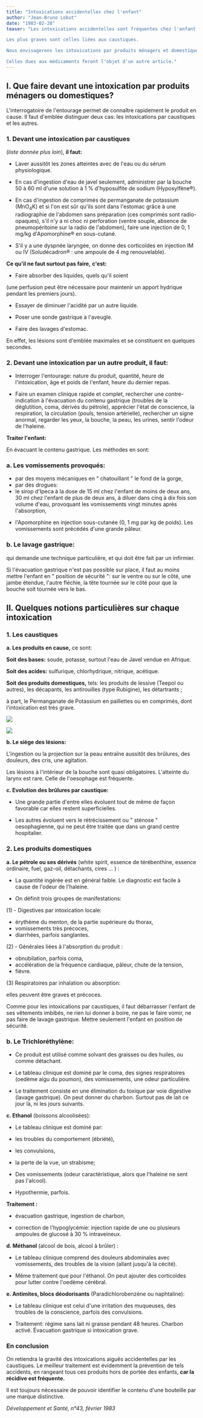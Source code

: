 ```yaml
---
title: "Intoxications accidentelles chez l'enfant"
author: "Jean-Bruno Lobut"
date: "1983-02-28"
teaser: "Les intoxications accidentelles sont fréquentes chez l'enfant de moins de sept ans, avec un maximum entre un et trois ans.

Les plus graves sont celles liées aux caustiques.

Nous envisagerons les intoxications par produits ménagers et domestiques.

Celles dues aux médicaments feront l'objet d'un autre article."
---
```


## **I. Que faire devant une** **intoxication par produits** **ménagers ou domestiques?**

L'interrogatoire de l'entourage permet de connaître rapidement le produit en cause. Il faut d'emblée distinguer deux cas: les intoxications par caustiques et les autres.

### **1. Devant une intoxication par caustiques**

(_liste donnée plus loin_), **il faut:**

*   Laver aussitôt les zones atteintes avec de l'eau ou du sérum physiologique.

*   En cas d'ingestion d'eau de javel seulement, administrer par la bouche 50 à 60 ml d'une solution à 1 % d'hyposulfite de sodium (Hyposylfène®).

*   En cas d'ingestion de comprimés de permanganate de potassium (MnO<sub>4</sub>K) et si l'on est sûr qu'ils sont dans l'estomac grâce à une radiographie de l'abdomen sans préparation (ces comprimés sont radio-opaques), s'il n'y a ni choc ni perforation (ventre souple, absence de pneumopéritoine sur la radio de l'abdomen), faire une injection de 0, 1 mg/kg d'Apomorphine® en sous-cutané.

*   S'il y a une dyspnée laryngée, on donne des corticoïdes en injection IM ou IV (Soludécadron® : une ampoule de 4 mg renouvelable).

**Ce qu'il ne faut surtout pas faire,** **c'est:**

- Faire absorber des liquides, quels qu'il soient

(une perfusion peut être nécessaire pour maintenir un apport hydrique pendant les premiers jours).

- Essayer de diminuer l'acidité par un autre liquide.

- Poser une sonde gastrique à l'aveugle.

- Faire des lavages d'estomac.

En effet, les lésions sont d'emblée maximales et se constituent en quelques secondes.

### **2. Devant une intoxication par** **un autre produit, il faut:**

*   Interroger l'entourage: nature du produit, quantité, heure de l'intoxication, âge et poids de l'enfant, heure du dernier repas.

*   Faire un examen clinique rapide et complet, rechercher une contre-indication à l'évacuation du contenu gastrique (troubles de la déglutition, coma, dérivés du pétrole), apprécier l'état de conscience, la respiration, la circulation (pouls, tension artérielle), rechercher un signe anormal, regarder les yeux, la bouche, la peau, les urines, sentir l'odeur de l'haleine.

**Traiter l'enfant:**

En évacuant le contenu gastrique. Les méthodes en sont:

### **a. Les vomissements provoqués:**

*   par des moyens mécaniques en " chatouillant " le fond de la gorge,
*   par des drogues:
*   le sirop d'Ipeca à la dose de 15 ml chez l'enfant de moins de deux ans, 30 ml chez l'enfant de plus de deux ans, à diluer dans cinq à dix fois son volume d'eau, provoquant les vomissements vingt minutes après l'absorption,

- l'Apomorphine en injection sous-cutanée (0, 1 mg par kg de poids). Les vomissements sont précédés d'une grande pâleur.

### **b. Le lavage gastrique:**

qui demande une technique particulière, et qui doit être fait par un infirmier.

Si l'évacuation gastrique n'est pas possible sur place, il faut au moins mettre l'enfant en " position de sécurité ": sur le ventre ou sur le côté, une jambe étendue, l'autre fléchie, la tête tournée sur le côté pour que la bouche soit tournée vers le bas.

## **II.** **Quelques notions particulières sur chaque intoxication**

### **1. Les caustiques**

**a. Les produits en cause,** ce sont:

**Soit des bases:** soude, potasse, surtout l'eau de Javel vendue en Afrique.

**Soit des acides:** sulfurique, chlorhydrique, nitrique, acétique.

**Soit des produits domestiques,** tels: les produits de lessive (Teepol ou autres), les décapants, les antirouilles (type Rubigine), les détartrants ;

à part, le Permanganate de Potassium en paillettes ou en comprimés, dont l'intoxication est très grave.

![](i67-1.jpg)


![](i67-2.jpg)


**b. Le siège des lésions:**

L'ingestion ou la projection sur la peau entraîne aussitôt des brûlures, des douleurs, des cris, une agitation.

Les lésions à l'intérieur de la bouche sont quasi obligatoires. L'atteinte du larynx est rare. Celle de l'oesophage est fréquente.

**c. Evolution des brûlures par caustique:**

- Une grande partie d'entre elles évoluent tout de même de façon favorable car elles restent superficielles.

- Les autres évoluent vers le rétrécissement ou " sténose " oesophagienne, qui ne peut être traitée que dans un grand centre hospitalier.

### **2. Les produits domestiques**

**a. Le pétrole ou ses dérivés** (white spirit, essence de térébenthine, essence ordinaire, fuel, gaz-oil, détachants, cires ... ) :

- La quantité ingérée est en général faible. Le diagnostic est facile à cause de l'odeur de l'haleine.

- On définit trois groupes de manifestations:

(1) - Digestives par intoxication locale:

*   érythème du menton, de la partie supérieure du thorax,
*   vomissements très précoces,
*   diarrhées, parfois sanglantes.

(2) - Générales liées à l'absorption du produit :

*   obnubilation, parfois coma,
*   accélération de la fréquence cardiaque, pâleur, chute de la tension,
*   fièvre.

(3) Respiratoires par inhalation ou absorption:

elles peuvent être graves et précoces.

Comme pour les intoxications par caustiques, il faut débarrasser l'enfant de ses vêtements imbibés, ne rien lui donner à boire, ne pas le faire vomir, ne pas faire de lavage gastrique. Mettre seulement l'enfant en position de sécurité.

### **b. Le Trichloréthylène:**

- Ce produit est utilisé comme solvant des graisses ou des huiles, ou comme détachant.

- Le tableau clinique est dominé par le coma, des signes respiratoires (oedème aigu du poumon), des vomissements, une odeur particulière.

- Le traitement consiste en une élimination du toxique par voie digestive (lavage gastrique). On peut donner du charbon. Surtout pas de lait ce jour là, ni les jours suivants.

**c. Ethanol** (boissons alcoolisées):

- Le tableau clinique est dominé par:

- les troubles du comportement (ébriété),

- les convulsions,

- la perte de la vue, un strabisme;

- Des vomissements (odeur caractéristique, alors que l'haleine ne sent pas l'alcool).

- Hypothermie, parfois.

**Traitement :**

- évacuation gastrique, ingestion de charbon,

- correction de l'hypoglycémie: injection rapide de une ou plusieurs ampoules de glucosé à 30 % intraveineux.

**d. Méthanol** (alcool de bois, alcool à brûler) :

- Le tableau clinique comprend des douleurs abdominales avec vomissements, des troubles de la vision (allant jusqu'à la cécité).

- Même traitement que pour l'éthanol. On peut ajouter des corticoïdes pour lutter contre l'oedème cérébral.

**e. Antimites, blocs déodorisants** (Paradichlorobenzène ou naphtaline):

- Le tableau clinique est celui d'une irritation des muqueuses, des troubles de la conscience, parfois des convulsions.

- Traitement: régime sans lait ni graisse pendant 48 heures. Charbon activé. Évacuation gastrique si intoxication grave.

### **En conclusion**

On retiendra la gravité des intoxications aiguës accidentelles par les caustiques. Le meilleur traitement est évidemment la prévention de tels accidents, en rangeant tous ces produits hors de portée des enfants, **car la récidive est fréquente.**

Il est toujours nécessaire de pouvoir identifier le contenu d'une bouteille par une marque distinctive.

_Développement et Santé, n°43, février 1983_